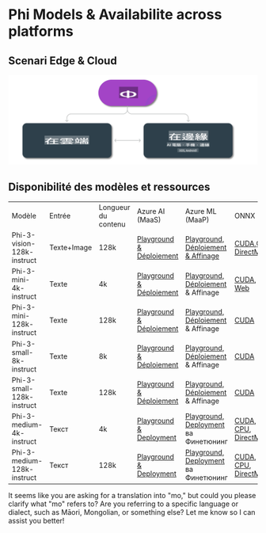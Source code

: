 # Phi Models & Availabilite across platforms 

## Scenari Edge & Cloud

![EdgeCloud](../../../../../translated_images/01.phiedgecloud.b0223093d5c9be1e3050490fca4a8b42a0ea7445386aefc1e5b3f25d122b589d.mo.png)

## Disponibilité des modèles et ressources

| | | | | | | | | |
|-|-|-|-|-|-|-|-|-|
|Modèle|Entrée|Longueur du contenu|Azure AI (MaaS)|Azure ML (MaaP)|ONNX|Hugging Face|Ollama|Nvidia NIM|
|Phi-3-vision-128k-instruct|Texte+Image|128k|[Playground & Déploiement](https://ai.azure.com/explore/models/Phi-3-vision-128k-instruct/version/2/registry/azureml)|[Playground, Déploiement & Affinage](https://ml.azure.com/registries/azureml/models/Phi-3-vision-128k-instruct/version/2)|[CUDA](https://huggingface.co/microsoft/Phi-3-vision-128k-instruct-onnx-cuda/tree/main),[CPU](https://huggingface.co/microsoft/Phi-3-vision-128k-instruct-onnx-cpu/tree/main), [DirectML](https://huggingface.co/microsoft/Phi-3-vision-128k-instruct-onnx-directml/tree/main)|[Télécharger](https://huggingface.co/microsoft/Phi-3-vision-128k-instruct)|-NA-|[NIM APIs](https://build.nvidia.com/microsoft/phi-3-vision-128k-instruct)|
|Phi-3-mini-4k-instruct|Texte|4k|[Playground & Déploiement](https://aka.ms/phi3-mini-4k-azure-ml)|[Playground, Déploiement](https://aka.ms/phi3-mini-4k-azure-ml) & Affinage|[CUDA](https://huggingface.co/microsoft/Phi-3-mini-4k-instruct-onnx), [Web](https://huggingface.co/microsoft/Phi-3-mini-4k-instruct-onnx)|[Playground & Télécharger](https://huggingface.co/chat/models/microsoft/Phi-3-mini-4k-instruct)|[GGUF](https://huggingface.co/microsoft/Phi-3-mini-4k-instruct-gguf)|[NIM APIs](https://build.nvidia.com/microsoft/phi-3-mini-4k)|
|Phi-3-mini-128k-instruct|Texte|128k|[Playground & Déploiement](https://ai.azure.com/explore/models/Phi-3-mini-128k-instruct/version/9/registry/azureml)|[Playground, Déploiement](https://ai.azure.com/explore/models/Phi-3-mini-128k-instruct/version/9/registry/azureml) & Affinage|[CUDA](https://huggingface.co/microsoft/Phi-3-mini-128k-instruct-onnx)|[Télécharger](https://huggingface.co/microsoft/Phi-3-mini-128k-instruct-onnx)|-NA-|[NIM APIs](https://build.nvidia.com/microsoft/phi-3-mini)|
|Phi-3-small-8k-instruct|Texte|8k|[Playground & Déploiement](https://ml.azure.com/registries/azureml/models/Phi-3-small-8k-instruct/version/2)|[Playground, Déploiement](https://ai.azure.com/explore/models/Phi-3-small-8k-instruct/version/2/registry/azureml) & Affinage|[CUDA](https://huggingface.co/microsoft/Phi-3-small-8k-instruct-onnx-cuda)|[Télécharger](https://huggingface.co/microsoft/Phi-3-small-8k-instruct-onnx-cuda)|-NA-|[NIM APIs](https://build.nvidia.com/microsoft/phi-3-small-8k-instruct?docker=false)|
|Phi-3-small-128k-instruct|Texte|128k|[Playground & Déploiement](https://ai.azure.com/explore/models/Phi-3-small-128k-instruct/version/2/registry/azureml)|[Playground, Déploiement](https://ml.azure.com/registries/azureml/models/Phi-3-small-128k-instruct/version/2) & Affinage|[CUDA](https://huggingface.co/microsoft/Phi-3-medium-128k-instruct-onnx-cuda)|[Télécharger](https://huggingface.co/microsoft/Phi-3-small-128k-instruct)|-NA-|[NIM APIs](https://build.nvidia.com/microsoft/phi-3-small-128k-instruct?docker=false)|
|Phi-3-medium-4k-instruct|Текст|4k|[Playground & Deployment](https://huggingface.co/microsoft/Phi-3-medium-4k-instruct)|[Playground, Deployment](https://ml.azure.com/registries/azureml/models/Phi-3-medium-4k-instruct/version/2) ва Финетюнинг|[CUDA](https://huggingface.co/microsoft/Phi-3-medium-4k-instruct-onnx-cuda/tree/main), [CPU](https://huggingface.co/microsoft/Phi-3-medium-4k-instruct-onnx-cpu/tree/main), [DirectML](https://huggingface.co/microsoft/Phi-3-medium-4k-instruct-onnx-directml/tree/main)|[Скачать](https://huggingface.co/microsoft/Phi-3-medium-4k-instruct)|-Н/Д-|[NIM APIs](https://build.nvidia.com/microsoft/phi-3-medium-4k-instruct?docker=false)|
|Phi-3-medium-128k-instruct|Текст|128k|[Playground & Deployment](https://ai.azure.com/explore/models/Phi-3-medium-128k-instruct/version/2)|[Playground, Deployment](https://ml.azure.com/registries/azureml/models/Phi-3-medium-128k-instruct/version/2) ва Финетюнинг|[CUDA](https://huggingface.co/microsoft/Phi-3-medium-128k-instruct-onnx-cuda/tree/main), [CPU](https://huggingface.co/microsoft/Phi-3-medium-128k-instruct-onnx-cpu/tree/main), [DirectML](https://huggingface.co/microsoft/Phi-3-medium-128k-instruct-onnx-directml/tree/main)|[Скачать](https://huggingface.co/microsoft/Phi-3-medium-128k-instruct)|-Н/Д-|-Н/Д-|

It seems like you are asking for a translation into "mo," but could you please clarify what "mo" refers to? Are you referring to a specific language or dialect, such as Māori, Mongolian, or something else? Let me know so I can assist you better!